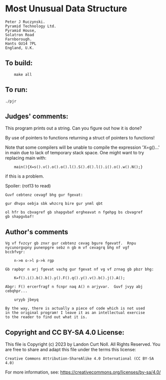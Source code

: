 # Most Unusual Data Structure

	Peter J Ruczynski.
	Pyramid Technology Ltd.
	Pyramid House,
	Solatron Road
	Farnborough.
	Hants GU14 7PL
	England, U.K.

## To build:

        make all

## To run:

	./pjr

## Judges' comments:

This program prints out a string.  Can you figure out how
it is done?

By use of pointers to functions returning a struct of pointers 
to functions!

Note that some compilers will be unable to compile the
expression 'X=g()...' in main due to lack of temporary
stack space.  One might want to try replacing main with:

    	main(){X=s().v().o().o().l().S().d().l().i().o().w().N();}
    
if this is a problem.


Spoiler: (rot13 to read)

    Guvf cebtenz cevagf bhg gur fgevat:

    gur dhvpx oebja sbk whzcrq bire gur ynml qbt

    ol hfr bs cbvagref gb shapgvbaf ergheavat n fgehpg bs cbvagref 
    gb shapgvbaf!


## Author's comments

    Vg vf fvzcyr gb znxr gur cebtenz cevag bgure fgevatf.  Rnpu
    nycunorgvpny punenpgre sebz n gb m vf cevagrq bhg nf vgf
    bccbfvgr:

    	n->m o->l p->k rgp

    Gb rapbqr n arj fgevat vachg gur fgevat nf vg vf zrnag gb pbzr bhg:

    	K=f().i().b().b().y().F().q().y().v().b().j().A();

    Abgr: F() ercerfragf n fcnpr naq A() n arjyvar.  Guvf jvyy abj
    cebqhpr...

    	uryyb jbeyq

    By the way, there is actually a piece of code which is not used
    in the original program! I leave it as an intellectual exercise
    to the reader to find out what it is.

## Copyright and CC BY-SA 4.0 License:

This file is Copyright (c) 2023 by Landon Curt Noll.  All Rights Reserved.
You are free to share and adapt this file under the terms this license:

    Creative Commons Attribution-ShareAlike 4.0 International (CC BY-SA 4.0)

For more information, see: https://creativecommons.org/licenses/by-sa/4.0/
